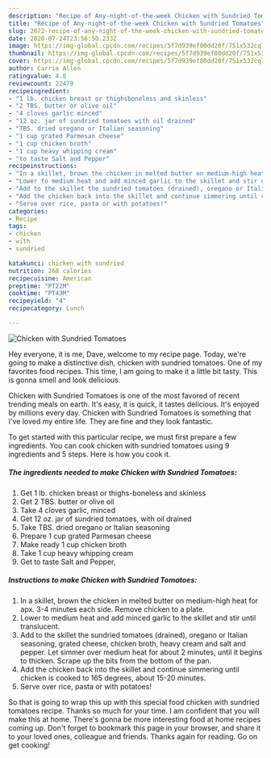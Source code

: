 ```yaml
---
description: "Recipe of Any-night-of-the-week Chicken with Sundried Tomatoes"
title: "Recipe of Any-night-of-the-week Chicken with Sundried Tomatoes"
slug: 2072-recipe-of-any-night-of-the-week-chicken-with-sundried-tomatoes
date: 2020-07-24T23:56:50.233Z
image: https://img-global.cpcdn.com/recipes/5f7d939ef00dd20f/751x532cq70/chicken-with-sundried-tomatoes-recipe-main-photo.jpg
thumbnail: https://img-global.cpcdn.com/recipes/5f7d939ef00dd20f/751x532cq70/chicken-with-sundried-tomatoes-recipe-main-photo.jpg
cover: https://img-global.cpcdn.com/recipes/5f7d939ef00dd20f/751x532cq70/chicken-with-sundried-tomatoes-recipe-main-photo.jpg
author: Carrie Allen
ratingvalue: 4.8
reviewcount: 22479
recipeingredient:
- "1 lb. chicken breast or thighsboneless and skinless"
- "2 TBS. butter or olive oil"
- "4 cloves garlic minced"
- "12 oz. jar of sundried tomatoes with oil drained"
- "TBS. dried oregano or Italian seasoning"
- "1 cup grated Parmesan cheese"
- "1 cup chicken broth"
- "1 cup heavy whipping cream"
- "to taste Salt and Pepper"
recipeinstructions:
- "In a skillet, brown the chicken in melted butter on medium-high heat for apx. 3-4 minutes each side. Remove chicken to a plate."
- "Lower to medium heat and add minced garlic to the skillet and stir until translucent."
- "Add to the skillet the sundried tomatoes (drained), oregano or Italian seasoning, grated cheese, chicken broth, heavy cream and salt and pepper. Let simmer over medium heat for about 2 minutes, until it begins to thicken. Scrape up the bits from the bottom of the pan."
- "Add the chicken back into the skillet and continue simmering until chicken is cooked to 165 degrees, about 15-20 minutes."
- "Serve over rice, pasta or with potatoes!"
categories:
- Recipe
tags:
- chicken
- with
- sundried

katakunci: chicken with sundried 
nutrition: 268 calories
recipecuisine: American
preptime: "PT22M"
cooktime: "PT43M"
recipeyield: "4"
recipecategory: Lunch

---
```



![Chicken with Sundried Tomatoes](https://img-global.cpcdn.com/recipes/5f7d939ef00dd20f/751x532cq70/chicken-with-sundried-tomatoes-recipe-main-photo.jpg)

Hey everyone, it is me, Dave, welcome to my recipe page. Today, we're going to make a distinctive dish, chicken with sundried tomatoes. One of my favorites food recipes. This time, I am going to make it a little bit tasty. This is gonna smell and look delicious.



Chicken with Sundried Tomatoes is one of the most favored of recent trending meals on earth. It's easy, it is quick, it tastes delicious. It's enjoyed by millions every day. Chicken with Sundried Tomatoes is something that I've loved my entire life. They are fine and they look fantastic.


To get started with this particular recipe, we must first prepare a few ingredients. You can cook chicken with sundried tomatoes using 9 ingredients and 5 steps. Here is how you cook it.

<!--inarticleads1-->

##### The ingredients needed to make Chicken with Sundried Tomatoes:

1. Get 1 lb. chicken breast or thighs-boneless and skinless
1. Get 2 TBS. butter or olive oil
1. Take 4 cloves garlic, minced
1. Get 12 oz. jar of sundried tomatoes, with oil drained
1. Take TBS. dried oregano or Italian seasoning
1. Prepare 1 cup grated Parmesan cheese
1. Make ready 1 cup chicken broth
1. Take 1 cup heavy whipping cream
1. Get to taste Salt and Pepper,




<!--inarticleads2-->

##### Instructions to make Chicken with Sundried Tomatoes:

1. In a skillet, brown the chicken in melted butter on medium-high heat for apx. 3-4 minutes each side. Remove chicken to a plate.
1. Lower to medium heat and add minced garlic to the skillet and stir until translucent.
1. Add to the skillet the sundried tomatoes (drained), oregano or Italian seasoning, grated cheese, chicken broth, heavy cream and salt and pepper. Let simmer over medium heat for about 2 minutes, until it begins to thicken. Scrape up the bits from the bottom of the pan.
1. Add the chicken back into the skillet and continue simmering until chicken is cooked to 165 degrees, about 15-20 minutes.
1. Serve over rice, pasta or with potatoes!




So that is going to wrap this up with this special food chicken with sundried tomatoes recipe. Thanks so much for your time. I am confident that you will make this at home. There's gonna be more interesting food at home recipes coming up. Don't forget to bookmark this page in your browser, and share it to your loved ones, colleague and friends. Thanks again for reading. Go on get cooking!
